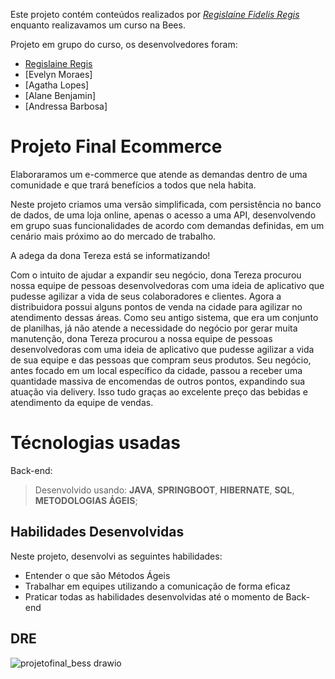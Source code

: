 Este projeto contém conteúdos realizados por _[Regislaine Fidelis Regis](https://www.linkedin.com/in/regislaine-regis/)_ enquanto realizavamos um curso na Bees.

Projeto em grupo do curso, os desenvolvedores foram:

* [Regislaine Regis](https://github.com/RegislaineRegis)
* [Evelyn Moraes]
* [Agatha Lopes]
* [Alane Benjamin]
* [Andressa Barbosa]
# Projeto Final Ecommerce
Elaboraramos um e-commerce que atende as demandas dentro de uma comunidade e que trará benefícios a todos que nela habita.

Neste projeto criamos uma versão simplificada, com persistência no banco de dados, de uma loja online, apenas o acesso a uma API,
desenvolvendo em grupo suas funcionalidades de acordo com demandas definidas, em um cenário mais próximo ao do 
mercado de trabalho. 

A adega da dona Tereza está se informatizando! 

Com o intuito de ajudar a expandir seu negócio, dona Tereza procurou nossa equipe de pessoas desenvolvedoras com uma ideia de aplicativo que pudesse agilizar a vida de seus colaboradores e clientes. Agora a distribuidora possui alguns pontos de venda na cidade para agilizar no atendimento dessas áreas. Como seu antigo sistema, que era um conjunto de planilhas, já não atende a necessidade do negócio por gerar muita manutenção, dona Tereza procurou a nossa equipe de pessoas desenvolvedoras com uma ideia de aplicativo que pudesse agilizar a vida de sua equipe e das pessoas que compram seus produtos. Seu negócio, antes focado em um local específico da cidade, passou a receber uma quantidade massiva de encomendas de outros pontos, expandindo sua atuação via delivery. Isso tudo graças ao excelente preço das bebidas e atendimento da equipe de vendas.

# **Técnologias usadas**

Back-end:
> Desenvolvido usando: **JAVA**, **SPRINGBOOT**, **HIBERNATE**, **SQL**, **METODOLOGIAS ÁGEIS**;

## Habilidades Desenvolvidas

Neste projeto, desenvolvi as seguintes habilidades:

- Entender o que são Métodos Ágeis
- Trabalhar em equipes utilizando a comunicação de forma eficaz
- Praticar todas as habilidades desenvolvidas até o momento de Back-end

## DRE

![projetofinal_bess drawio](https://github.com/RegislaineRegis/projetofinalbees/assets/94489726/79402c00-2f93-47bb-87c1-aaed7c2f4bf9)



